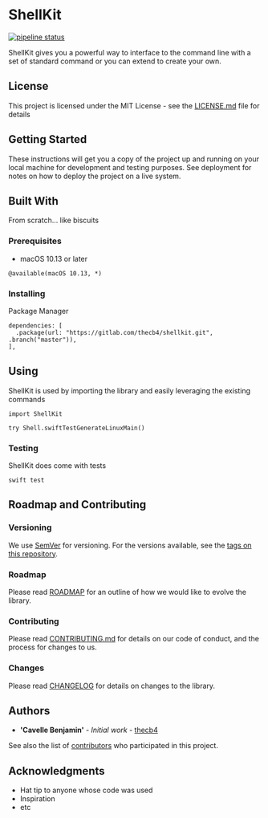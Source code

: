 # ShellKit

[![pipeline status](https://gitlab.com/thecb4/shellkit/badges/master/pipeline.svg)](https://gitlab.com/thecb4/shellkit/-/commits/master)

ShellKit gives you a powerful way to interface to the command line with a set of standard command or you can extend to create your own.

## License

This project is licensed under the MIT License - see the [LICENSE.md](LICENSE.md) file for details

## Getting Started

These instructions will get you a copy of the project up and running on your local machine for development and testing purposes. See deployment for notes on how to deploy the project on a live system.

## Built With

From scratch... like biscuits

### Prerequisites

* macOS 10.13 or later

```
@available(macOS 10.13, *)
```

### Installing

Package Manager

```
dependencies: [
  .package(url: "https://gitlab.com/thecb4/shellkit.git", .branch("master")),
],
```

## Using

ShellKit is used by importing the library and easily leveraging the existing commands

```
import ShellKit

try Shell.swiftTestGenerateLinuxMain()
```

### Testing

ShellKit does come with tests

```
swift test
```

## Roadmap and Contributing

### Versioning

We use [SemVer](http://semver.org/) for versioning. For the versions available, see the [tags on this repository](https://github.com/your/project/tags).



### Roadmap

Please read [ROADMAP](ROADMAP.md) for an outline of how we would like to evolve the library.

### Contributing

Please read [CONTRIBUTING.md](CONTRIBUTING.md) for details on our code of conduct, and the process for changes to us.

### Changes

Please read [CHANGELOG](CHANGELOG.md) for details on changes to the library.


## Authors

* **'Cavelle Benjamin'** - *Initial work* - [thecb4](https://your-website.io)

See also the list of [contributors](https://github.com/your/project/contributors) who participated in this project.

## Acknowledgments

* Hat tip to anyone whose code was used
* Inspiration
* etc
